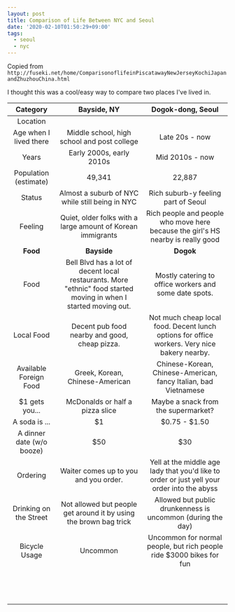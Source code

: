 ```yaml
---
layout: post
title: Comparison of Life Between NYC and Seoul
date: '2020-02-10T01:50:29+09:00'
tags:
  - seoul
  - nyc
---
```


Copied from `http://fuseki.net/home/ComparisonoflifeinPiscatawayNewJerseyKochiJapanandZhuzhouChina.html` 


I thought this was a cool/easy way to compare two places I've lived in. 

|          Category         	|                                                    Bayside, NY                                                   	|                                       Dogok-dong, Seoul                                      	|
|:-------------------------:	|:----------------------------------------------------------------------------------------------------------------:	|:--------------------------------------------------------------------------------------------:	|
|          Location         	|                                                                                                                  	|                                                                                              	|
|   Age when I lived there  	|                                    Middle school, high school and post college                                   	|                                        Late 20s - now                                        	|
|           Years           	|                                             Early 2000s, early 2010s                                             	|                                        Mid 2010s - now                                       	|
|   Population (estimate)   	|                                                      49,341                                                      	|                                            22,887                                            	|
|           Status          	|                                  Almost a suburb of NYC while still being in NYC                                 	|                              Rich suburb-y feeling part of Seoul                             	|
|          Feeling          	|                            Quiet, older folks with a large amount of Korean immigrants                           	|       Rich people and people who move here because the girl's HS nearby is really good       	|
|            **Food**           	|                                                      **Bayside**                                                     	|                                             **Dogok**                                            	|
|            Food           	| Bell Blvd has a lot of decent local restaurants. More "ethnic" food started moving in when I started moving out. 	|                    Mostly catering to office workers and some date spots.                    	|
|         Local Food        	|                                   Decent pub food nearby and good, cheap pizza.                                  	| Not much cheap local food. Decent lunch options for office workers. Very nice bakery nearby. 	|
|   Available Foreign Food  	|                                          Greek, Korean, Chinese-American                                         	|                Chinese-Korean, Chinese-American, fancy Italian, bad Vietnamese               	|
|       $1 gets you...      	|                                          McDonalds or half a pizza slice                                         	|                              Maybe a snack from the supermarket?                             	|
|       A soda is ...       	|                                                        $1                                                        	|                                         $0.75 - $1.50                                        	|
| A dinner date (w/o booze) 	|                                                        $50                                                       	|                                              $30                                             	|
|          Ordering         	|                                       Waiter comes up to you and you order.                                      	|  Yell at the middle age lady that you'd like to order or just yell your order into the abyss 	|
| Drinking on the Street    	| Not allowed but people get around it by using the brown bag trick                                                	| Allowed but public drunkenness is uncommon (during the day)                                  	|
| Bicycle Usage             	| Uncommon                                                                                                         	| Uncommon for normal people, but rich people ride $3000 bikes for fun                         	|
|                           	|                                                                                                                  	|                                                                                              	|
|                           	|                                                                                                                  	|                                                                                              	|
|                           	|                                                                                                                  	|                                                                                              	|
|                           	|                                                                                                                  	|                                                                                              	|
|                           	|                                                                                                                  	|                                                                                              	|
|                           	|                                                                                                                  	|                                                                                              	|
|                           	|                                                                                                                  	|                                                                                              	|
|                           	|                                                                                                                  	|                                                                                              	|
|                           	|                                                                                                                  	|                                                                                              	|
|                           	|                                                                                                                  	|                                                                                              	|
|                           	|                                                                                                                  	|                                                                                              	|
|                           	|                                                                                                                  	|                                                                                              	|
|                           	|                                                                                                                  	|                                                                                              	|